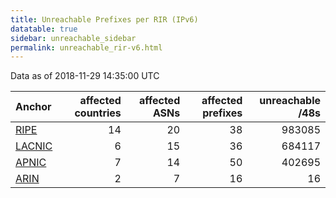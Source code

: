 ```yaml
---
title: Unreachable Prefixes per RIR (IPv6)
datatable: true
sidebar: unreachable_sidebar
permalink: unreachable_rir-v6.html
---
```


Data as of 2018-11-29 14:35:00 UTC


<div class="datatable-begin"></div>

| Anchor                                         |   affected countries |   affected ASNs |   affected prefixes |   unreachable /48s |
|:-----------------------------------------------|---------------------:|----------------:|--------------------:|-------------------:|
| [RIPE](unreachable_RIPE_NCC_RPKI_Root-v6.html) |                   14 |              20 |                  38 |             983085 |
| [LACNIC](unreachable_LACNIC_RPKI_Root-v6.html) |                    6 |              15 |                  36 |             684117 |
| [APNIC](unreachable_APNIC_RPKI_Root-v6.html)   |                    7 |              14 |                  50 |             402695 |
| [ARIN](unreachable_ARIN-v6.html)               |                    2 |               7 |                  16 |                 16 |

<div class="datatable-end"></div>